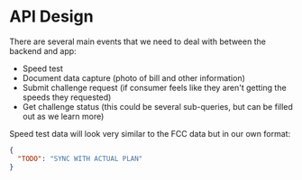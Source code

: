 # API Design

There are several main events that we need to deal with between the backend and app:

- Speed test
- Document data capture (photo of bill and other information)
- Submit challenge request (if consumer feels like they aren't getting the speeds they requested)
- Get challenge status (this could be several sub-queries, but can be filled out as we learn more)



Speed test data will look very similar to the FCC data but in our own format:

```json
{
  "TODO": "SYNC WITH ACTUAL PLAN"
}
```